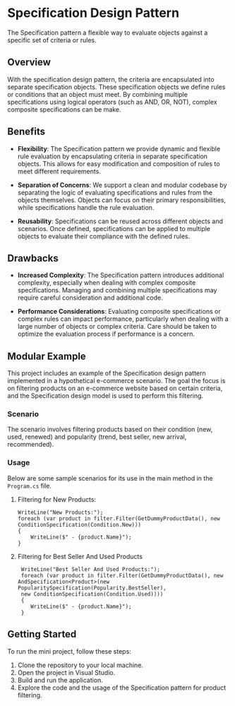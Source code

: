 
# Specification Design Pattern

The Specification pattern a flexible way to evaluate objects against a specific set of criteria or rules.

## Overview

With the specification design pattern, the criteria are encapsulated into separate specification objects. These specification objects we define rules or conditions that an object must meet. By combining multiple specifications using logical operators (such as AND, OR, NOT), complex composite specifications can be make.

## Benefits

- **Flexibility**: The Specification pattern we provide dynamic and flexible rule evaluation by encapsulating criteria in separate specification objects. This allows for easy modification and composition of rules to meet different requirements.

- **Separation of Concerns**: We support a clean and modular codebase by separating the logic of evaluating specifications and rules from the objects themselves. Objects can focus on their primary responsibilities, while specifications handle the rule evaluation.

- **Reusability**: Specifications can be reused across different objects and scenarios. Once defined, specifications can be applied to multiple objects to evaluate their compliance with the defined rules.

## Drawbacks

- **Increased Complexity**: The Specification pattern introduces additional complexity, especially when dealing with complex composite specifications. Managing and combining multiple specifications may require careful consideration and additional code.

- **Performance Considerations**: Evaluating composite specifications or complex rules can impact performance, particularly when dealing with a large number of objects or complex criteria. Care should be taken to optimize the evaluation process if performance is a concern.

## Modular Example 

This project includes an example of the Specification design pattern implemented in a hypothetical e-commerce scenario. The goal the focus is on filtering products on an e-commerce website based on certain criteria, and the Specification design model is used to perform this filtering.

### Scenario

The scenario involves filtering products based on their condition (new, used, renewed) and popularity (trend, best seller, new arrival, recommended).  

### Usage 
Below are some sample scenarios for its use in the main method in the `Program.cs` file.
1. Filtering for New Products:
   ```
   WriteLine("New Products:");
   foreach (var product in filter.Filter(GetDummyProductData(), new ConditionSpecification(Condition.New)))
   {
       WriteLine($" - {product.Name}");
   }
2. Filtering for Best Seller And Used Products
   ```
    WriteLine("Best Seller And Used Products:");
    foreach (var product in filter.Filter(GetDummyProductData(), new AndSpecification<Product>(new PopularitySpecification(Popularity.BestSeller),
    new ConditionSpecification(Condition.Used))))
    {
       WriteLine($" - {product.Name}");
    }
## Getting Started

To run the mini project, follow these steps:
1. Clone the repository to your local machine.
2. Open the project in Visual Studio.
3. Build and run the application.
4. Explore the code and the usage of the Specification pattern for product filtering. 
